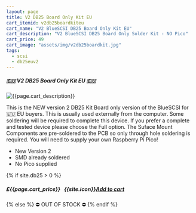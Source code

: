 ```yaml
---
layout: page
title: V2 DB25 Board Only Kit EU
cart_itemid: v2db25boardkiteu
cart_name: "V2 BlueSCSI DB25 Board Only Kit EU"
cart_description: "V2 BlueSCSI DB25 Board Only Solder Kit - NO Pico"
cart_price: 49
cart_image: "assets/img/v2db25boardkit.jpg"
tags: 
  - scsi
  - db25euv2
---
```


##### 🇪🇺 V2 DB25 Board Only Kit EU 🇪🇺

![{{page.cart_description}}]({{page.cart_image}})

This is the NEW version 2 DB25 Kit Board only version of the BlueSCSI for 🇪🇺 EU buyers. This is usually used externally from the computer. Some soldering will be required to complete this device. If you prefer a complete and tested device please choose the Full option. The Suface Mount Components are pre-soldered to the PCB so only through hole soldering is required. You will need to supply your own Raspberry Pi Pico!

* New Version 2
* SMD already soldered
* No Pico supplied

{% if site.db25 > 0 %}
##### £{{page.cart_price}} &nbsp; {{site.icon}}[Add to cart](/cart#{{page.cart_itemid}})
{% else %}
&#9940; OUT OF STOCK &#9940;
{% endif %}